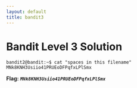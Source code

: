 ```yaml
---
layout: default
title: bandit3
---
```


# Bandit Level 3 Solution

```
bandit2@bandit:~$ cat "spaces in this filename"
MNk8KNH3Usiio41PRUEoDFPqfxLPlSmx
```

**Flag:** ***`MNk8KNH3Usiio41PRUEoDFPqfxLPlSmx`*** 

